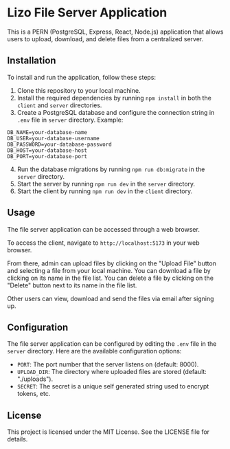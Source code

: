 # Lizo File Server Application

This is a PERN (PostgreSQL, Express, React, Node.js) application that allows users to upload, download, and delete files from a centralized server.

## Installation

To install and run the application, follow these steps:

1. Clone this repository to your local machine.
2. Install the required dependencies by running `npm install` in both the `client` and `server` directories.
3. Create a PostgreSQL database and configure the connection string in `.env` file in `server` directory. Example:

```
DB_NAME=your-database-name
DB_USER=your-database-username
DB_PASSWORD=your-database-password
DB_HOST=your-database-host
DB_PORT=your-database-port
```

4. Run the database migrations by running `npm run db:migrate` in the `server` directory.
5. Start the server by running `npm run dev` in the `server` directory.
6. Start the client by running `npm run dev` in the `client` directory.

## Usage

The file server application can be accessed through a web browser.

To access the client, navigate to `http://localhost:5173` in your web browser.

From there, admin can upload files by clicking on the "Upload File" button and selecting a file from your local machine. You can download a file by clicking on its name in the file list. You can delete a file by clicking on the "Delete" button next to its name in the file list.

Other users can view, download and send the files via email after signing up.

## Configuration

The file server application can be configured by editing the `.env` file in the `server` directory. Here are the available configuration options:

- `PORT`: The port number that the server listens on (default: 8000).
- `UPLOAD_DIR`: The directory where uploaded files are stored (default: "./uploads").
- `SECRET`: The secret is a unique self generated string used to encrypt tokens, etc.

## License

This project is licensed under the MIT License. See the LICENSE file for details.